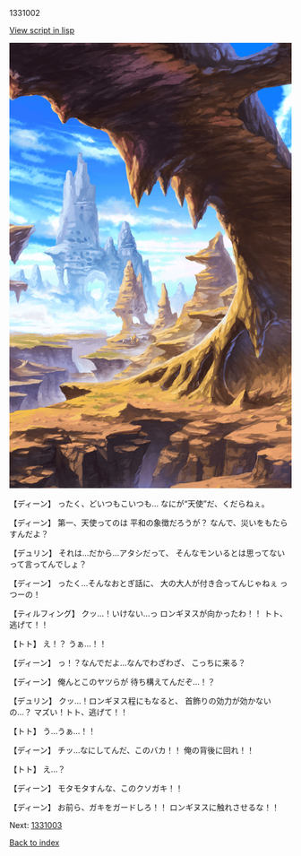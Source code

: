 1331002

[View script in lisp](../scripts/1331002.txt)

![wild.png](../images/backgrounds/wild.png)

【ディーン】
ったく、どいつもこいつも…
なにが“天使”だ、くだらねぇ。

【ディーン】
第一、天使ってのは
平和の象徴だろうが？
なんで、災いをもたらすんだよ？

【デュリン】
それは…だから…アタシだって、
そんなモンいるとは思ってない
って言ってんでしょ？

【ディーン】
ったく…そんなおとぎ話に、
大の大人が付き合ってんじゃねぇ
っつーの！

【ティルフィング】
クッ…！いけない…っ
ロンギヌスが向かったわ！！
トト、逃げて！！

【トト】
え！？
うぁ…！！

【ディーン】
っ！？なんでだよ…なんでわざわざ、
こっちに来る？

【ディーン】
俺んとこのヤツらが
待ち構えてんだぞ…！？

【デュリン】
クッ…！ロンギヌス程にもなると、
首飾りの効力が効かないの…？
マズい！トト、逃げて！！

【トト】
う…うぁ…！！

【ディーン】
チッ…なにしてんだ、このバカ！！
俺の背後に回れ！！

【トト】
え…？

【ディーン】
モタモタすんな、このクソガキ！！

【ディーン】
お前ら、ガキをガードしろ！！
ロンギヌスに触れさせるな！！

Next: [1331003](1331003.md)

[Back to index](index.md)
